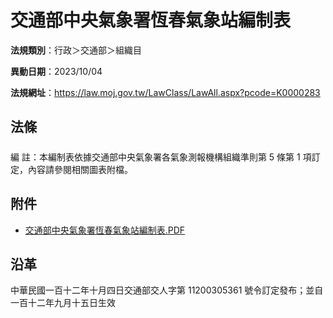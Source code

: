 # 交通部中央氣象署恆春氣象站編制表

**法規類別**：行政＞交通部＞組織目

**異動日期**：2023/10/04  

**法規網址**：https://law.moj.gov.tw/LawClass/LawAll.aspx?pcode=K0000283





## 法條
##### 
編      註：本編制表依據交通部中央氣象署各氣象測報機構組織準則第 5  條第 1  項訂定，內容請參閱相關圖表附檔。
## 附件
* [交通部中央氣象署恆春氣象站編制表.PDF](https://law.moj.gov.tw/LawClass/LawGetFile.ashx?FileId=0000351561)
## 沿革
中華民國一百十二年十月四日交通部交人字第 11200305361  號令訂定發布；並自一百十二年九月十五日生效


